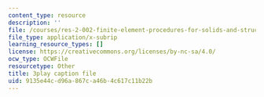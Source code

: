 ```yaml
---
content_type: resource
description: ''
file: /courses/res-2-002-finite-element-procedures-for-solids-and-structures-spring-2010/9135e44cd96a867ca46b4c617c11b22b_-BYC6cNSO78.srt
file_type: application/x-subrip
learning_resource_types: []
license: https://creativecommons.org/licenses/by-nc-sa/4.0/
ocw_type: OCWFile
resourcetype: Other
title: 3play caption file
uid: 9135e44c-d96a-867c-a46b-4c617c11b22b
---
```

